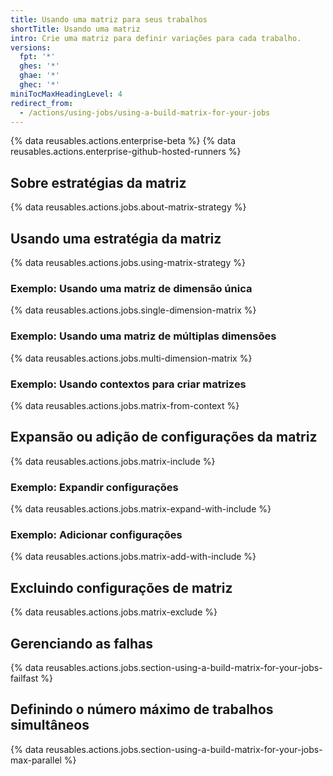 ```yaml
---
title: Usando uma matriz para seus trabalhos
shortTitle: Usando uma matriz
intro: Crie uma matriz para definir variações para cada trabalho.
versions:
  fpt: '*'
  ghes: '*'
  ghae: '*'
  ghec: '*'
miniTocMaxHeadingLevel: 4
redirect_from:
  - /actions/using-jobs/using-a-build-matrix-for-your-jobs
---
```


{% data reusables.actions.enterprise-beta %}
{% data reusables.actions.enterprise-github-hosted-runners %}

## Sobre estratégias da matriz

{% data reusables.actions.jobs.about-matrix-strategy %}

## Usando uma estratégia da matriz

{% data reusables.actions.jobs.using-matrix-strategy %}

### Exemplo: Usando uma matriz de dimensão única

{% data reusables.actions.jobs.single-dimension-matrix %}

### Exemplo: Usando uma matriz de múltiplas dimensões

{% data reusables.actions.jobs.multi-dimension-matrix %}

### Exemplo: Usando contextos para criar matrizes

{% data reusables.actions.jobs.matrix-from-context %}

## Expansão ou adição de configurações da matriz

{% data reusables.actions.jobs.matrix-include %}

### Exemplo: Expandir configurações

{% data reusables.actions.jobs.matrix-expand-with-include %}

### Exemplo: Adicionar configurações

{% data reusables.actions.jobs.matrix-add-with-include %}

## Excluindo configurações de matriz

{% data reusables.actions.jobs.matrix-exclude %}

## Gerenciando as falhas

{% data reusables.actions.jobs.section-using-a-build-matrix-for-your-jobs-failfast %}

## Definindo o número máximo de trabalhos simultâneos

{% data reusables.actions.jobs.section-using-a-build-matrix-for-your-jobs-max-parallel %}
